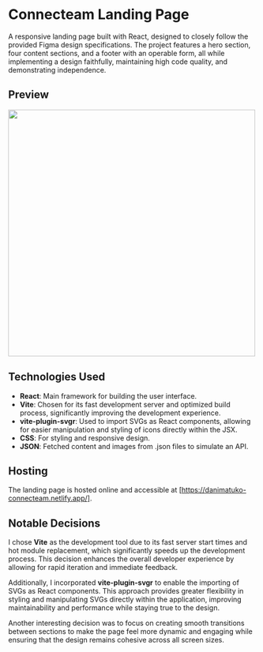 # Connecteam Landing Page

A responsive landing page built with React, designed to closely follow the provided Figma design specifications. The project features a hero section, four content sections, and a footer with an operable form, all while implementing a design faithfully, maintaining high code quality, and demonstrating independence.

## Preview
<img src="src/assets/screenshot.png" width="500px"/>

## Technologies Used

- **React**: Main framework for building the user interface.
- **Vite**: Chosen for its fast development server and optimized build process, significantly improving the development experience.
- **vite-plugin-svgr**: Used to import SVGs as React components, allowing for easier manipulation and styling of icons directly within the JSX.
- **CSS**: For styling and responsive design.
- **JSON**: Fetched content and images from .json files to simulate an API.


## Hosting

The landing page is hosted online and accessible at [https://danimatuko-connecteam.netlify.app/].

## Notable Decisions

I chose **Vite** as the development tool due to its fast server start times and hot module replacement, which significantly speeds up the development process. This decision enhances the overall developer experience by allowing for rapid iteration and immediate feedback.

Additionally, I incorporated **vite-plugin-svgr** to enable the importing of SVGs as React components. This approach provides greater flexibility in styling and manipulating SVGs directly within the application, improving maintainability and performance while staying true to the design.

Another interesting decision was to focus on creating smooth transitions between sections to make the page feel more dynamic and engaging while ensuring that the design remains cohesive across all screen sizes.

